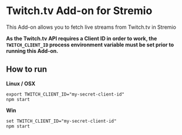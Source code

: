 # Twitch.tv Add-on for Stremio
This Add-on allows you to fetch live streams from Twitch.tv in Stremio

**As the Twitch.tv API requires a Client ID in order to work, the `TWITCH_CLIENT_ID` process environment variable must be set prior to running this Add-on.**

## How to run

**Linux / OSX**

```
export TWITCH_CLIENT_ID="my-secret-client-id"
npm start
```

**Win**

```
set TWITCH_CLIENT_ID="my-secret-client-id"
npm start
```
